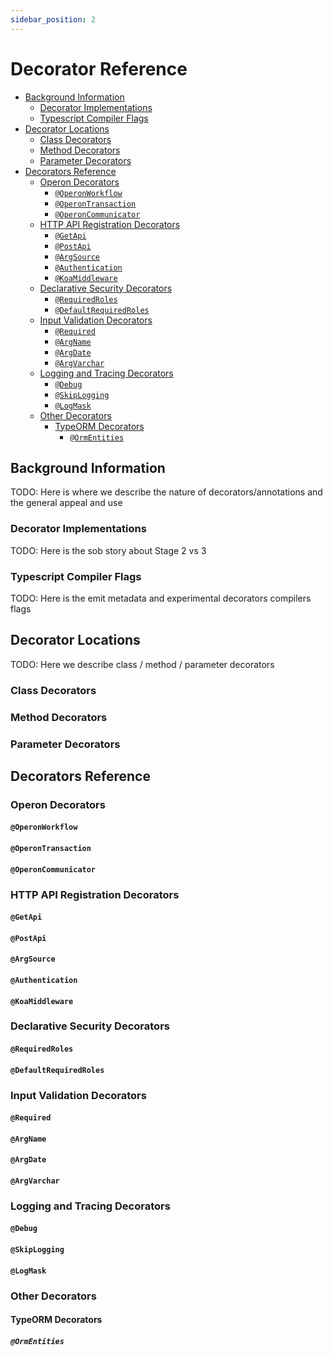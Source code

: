 ```yaml
---
sidebar_position: 2
---
```


# Decorator Reference
-   [Background Information](#background-information)
    -   [Decorator Implementations](#decorator-implementations)
    -   [Typescript Compiler Flags](#typescript-compiler-flags)
-   [Decorator Locations](#decorator-locations)
    -   [Class Decorators](#class-decorators)
    -   [Method Decorators](#method-decorators)  
    -   [Parameter Decorators](#parameter-decorators)  
-   [Decorators Reference](#decorators-reference)
    -   [Operon Decorators](#operon-decorators)
        -   [`@OperonWorkflow`](#operonworkflow)
        -   [`@OperonTransaction`](#operontransaction)
        -   [`@OperonCommunicator`](#operoncommunicator)
    -   [HTTP API Registration Decorators](#http-api-registration-decorators)
        -   [`@GetApi`](#getapi)
        -   [`@PostApi`](#postapi)
        -   [`@ArgSource`](#argsource)
        -   [`@Authentication`](#authentication)
        -   [`@KoaMiddleware`](#koamiddleware)
    -   [Declarative Security Decorators](#declarative-security-decorators)
        -   [`@RequiredRoles`](#requiredroles)
        -   [`@DefaultRequiredRoles`](#defaultrequiredroles)
    -   [Input Validation Decorators](#input-validation-decorators)
        -   [`@Required`](#required)
        -   [`@ArgName`](#argdate)
        -   [`@ArgDate`](#argdate)
        -   [`@ArgVarchar`](#argvarchar)
    -   [Logging and Tracing Decorators](#logging-and-tracing-decorators)
        -   [`@Debug`](#debug)
        -   [`@SkipLogging`](#skiplogging)
        -   [`@LogMask`](#logmask)
    -   [Other Decorators](#other-decorators)
        -   [TypeORM Decorators](#typeorm-decorators)
            -   [`@OrmEntities`](#ormentities)

## Background Information

TODO: Here is where we describe the nature of decorators/annotations and the general appeal and use

### Decorator Implementations

TODO: Here is the sob story about Stage 2 vs 3

### Typescript Compiler Flags

TODO: Here is the emit metadata and experimental decorators compilers flags

## Decorator Locations

TODO: Here we describe class / method / parameter decorators

### Class Decorators

### Method Decorators

### Parameter Decorators

## Decorators Reference

### Operon Decorators

#### `@OperonWorkflow`
#### `@OperonTransaction`
#### `@OperonCommunicator`

### HTTP API Registration Decorators
#### `@GetApi`
#### `@PostApi`
#### `@ArgSource`
#### `@Authentication`
#### `@KoaMiddleware`

### Declarative Security Decorators

#### `@RequiredRoles`
#### `@DefaultRequiredRoles`

### Input Validation Decorators

#### `@Required`
#### `@ArgName`
#### `@ArgDate`
#### `@ArgVarchar`

### Logging and Tracing Decorators

#### `@Debug`
#### `@SkipLogging`
#### `@LogMask`

### Other Decorators

#### TypeORM Decorators
##### `@OrmEntities`
